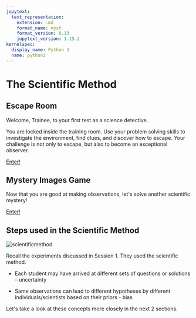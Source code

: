 ```yaml
---
jupytext:
  text_representation:
    extension: .md
    format_name: myst
    format_version: 0.13
    jupytext_version: 1.15.2
kernelspec:
  display_name: Python 3
  name: python3
---
```



# The Scientific Method

## Escape Room 

Welcome, Trainee, to your first test as a science detective.

You are locked inside the training room. Use your problem solving skills to investigate the environment, find clues, and discover how to escape. Your challenge is not only to escape, but also to become an exceptional observer.

<a href="https://askabiologist.asu.edu/training-room-game/introduction.html">Enter!</a>


## Mystery Images Game


Now that you are good at making observations, let's solve another scientific mystery!

<a href="https://askabiologist.asu.edu/mystery-images-game/play.html">Enter!</a>


## Steps used in the Scientific Method

![scientificmethod](ScientificMethod.png)

Recall the experiments discussed in Session 1. They used the scientific method.

* Each student may have arrived at different sets of questions or solutions – uncertainty

* Same observations can lead to different hypotheses by different individuals/scientists based on their priors - bias

Let's take a look at these concepts more closely in the next 2 sections.

